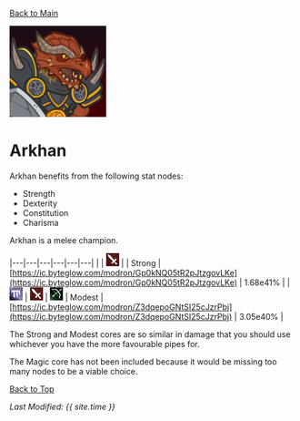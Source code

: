 [Back to Main](index.md)

![Profile Picture](images/portraits/Arkhan.png)

# Arkhan

Arkhan benefits from the following stat nodes:
* Strength
* Dexterity
* Constitution
* Charisma

Arkhan is a melee champion.

|---|---|---|---|---|---|
|   | ![Melee Icon](images/melee.png) |   | Strong | [https://ic.byteglow.com/modron/Gp0kNQ05tR2pJtzgovLKe](https://ic.byteglow.com/modron/Gp0kNQ05tR2pJtzgovLKe) | 1.68e41% |
| ![Magic Icon](images/magic.png) | ![Melee Icon](images/melee.png) | ![Ranged Icon](images/ranged.png) | Modest | [https://ic.byteglow.com/modron/Z3dqepoGNtSI25cJzrPbj](https://ic.byteglow.com/modron/Z3dqepoGNtSI25cJzrPbj) | 3.05e40% |

The Strong and Modest cores are so similar in damage that you should use whichever you have the more favourable pipes for.

The Magic core has not been included because it would be missing too many nodes to be a viable choice.

[Back to Top](#top)

*Last Modified: {{ site.time }}*